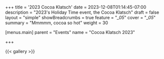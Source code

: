 +++
title = '2023 Cocoa Klatsch'
date = 2023-12-08T01:14:45-07:00
description = "2023's Holiday Time event, the Cocoa Klatsch"
draft = false
layout = "simple"
showBreadcrumbs = true
feature = "*_05*"
cover = "*_05*"
summary = "Mmmmm, cocoa so hot"
weight = 30

[menus.main]
    parent = "Events"
    name = "Cocoa Klatsch 2023"

+++

 {{< gallery >}}
